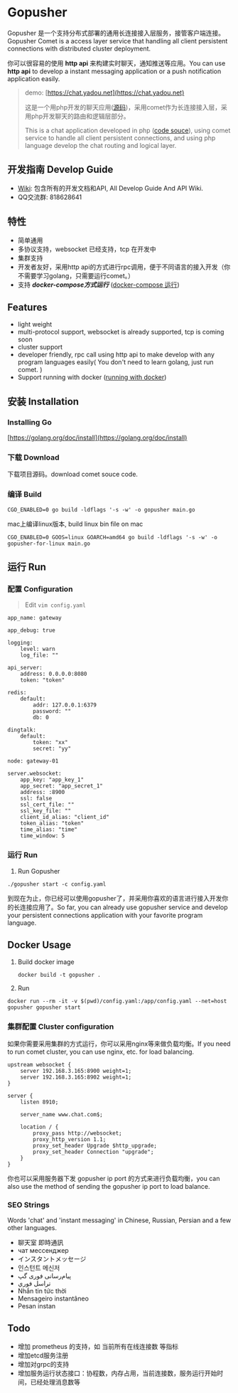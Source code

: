# Gopusher

Gopusher 是一个支持分布式部署的通用长连接接入层服务，接管客户端连接。Gopusher Comet is a access layer service that handling all client persistent connections with distributed cluster deployment.

你可以很容易的使用 **http api** 来构建实时聊天，通知推送等应用。You can use **http api** to develop a instant messaging application or a push notification application easily.

> demo: [https://chat.yadou.net](https://chat.yadou.net)
>
> 这是一个用php开发的聊天应用([源码](https://github.com/Gopusher/laravel-chat))，采用comet作为长连接接入层，采用php开发聊天的路由和逻辑层部分。
>
> This is a chat application developed in php ([code souce](https://github.com/Gopusher/laravel-chat)), using comet service to handle all client persistent connections, and using php language develop the chat routing and  logical layer.

## 开发指南 Develop Guide

* [Wiki](https://github.com/Gopusher/comet/wiki): 包含所有的开发文档和API, All Develop Guide And API Wiki.
* QQ交流群: 818628641

## 特性

* 简单通用
* 多协议支持，websocket 已经支持，tcp 在开发中
* 集群支持
* 开发者友好，采用http api的方式进行rpc调用，便于不同语言的接入开发（你不需要学习golang，只需要运行comet。）
* 支持 ***docker-compose方式运行*** ([docker-compose 运行](https://github.com/Gopusher/awesome/tree/master/docker))

## Features

* light weight
* multi-protocol support, websocket is already supported, tcp is coming soon
* cluster support
* developer friendly, rpc call using http api to make develop with any program languages easily( You don't need to learn golang, just run comet. )
* Support running with docker  ([running with docker](https://github.com/Gopusher/awesome/tree/master/docker))

## 安装 Installation

### Installing Go

[https://golang.org/doc/install](https://golang.org/doc/install)

### 下载 Download

下载项目源码。download comet souce code.

### 编译 Build

```
CGO_ENABLED=0 go build -ldflags '-s -w' -o gopusher main.go
```

mac上编译linux版本, build linux bin file on mac
```
CGO_ENABLED=0 GOOS=linux GOARCH=amd64 go build -ldflags '-s -w' -o gopusher-for-linux main.go
```

## 运行 Run

### 配置 Configuration

> Edit `vim config.yaml`

```
app_name: gateway

app_debug: true

logging:
    level: warn
    log_file: ""

api_server:
    address: 0.0.0.0:8080
    token: "token"

redis:
    default:
        addr: 127.0.0.1:6379
        password: ""
        db: 0

dingtalk:
    default:
        token: "xx"
        secret: "yy"

node: gateway-01

server.websocket:
    app_key: "app_key_1"
    app_secret: "app_secret_1"
    address: :8900
    ssl: false
    ssl_cert_file: ""
    ssl_key_file: ""
    client_id_alias: "client_id"
    token_alias: "token"
    time_alias: "time"
    time_window: 5
```

### 运行 Run
1. Run Gopusher

```
./gopusher start -c config.yaml
```
到现在为止，你已经可以使用gopusher了，并采用你喜欢的语言进行接入开发你的长连接应用了。So far, you can already use gopusher service and develop your persistent connections application with your favorite program language.

## Docker Usage

1. Build docker image

   ```
   docker build -t gopusher .
   ```

1. Run

  ```
  docker run --rm -it -v $(pwd)/config.yaml:/app/config.yaml --net=host gopusher gopusher start
  ```

### 集群配置 Cluster configuration 

如果你需要采用集群的方式运行，你可以采用nginx等来做负载均衡。If you need to run comet cluster, you can use nginx, etc. for load balancing.

```
upstream websocket {
    server 192.168.3.165:8900 weight=1;
    server 192.168.3.165:8902 weight=1;
}

server {
    listen 8910;

    server_name www.chat.com$;

    location / {
        proxy_pass http://websocket;
        proxy_http_version 1.1;
        proxy_set_header Upgrade $http_upgrade;
        proxy_set_header Connection "upgrade";
    }
}
```

你也可以采用服务器下发 gopusher ip port 的方式来进行负载均衡，you can also use the method of sending the gopusher ip port to load balance.

### SEO Strings
Words 'chat' and 'instant messaging' in Chinese, Russian, Persian and a few other languages.

* 聊天室 即時通訊
* чат мессенджер
* インスタントメッセージ
* 인스턴트 메신저
* پیام‌رسانی فوری گپ
* تراسل فوري
* Nhắn tin tức thời
* Mensageiro instantâneo
* Pesan instan

## Todo
* 增加 prometheus 的支持，如 当前所有在线连接数 等指标
* 增加etcd服务注册
* 增加对grpc的支持
* 增加服务运行状态接口：协程数，内存占用，当前连接数，服务运行开始时间，已经处理消息数等

